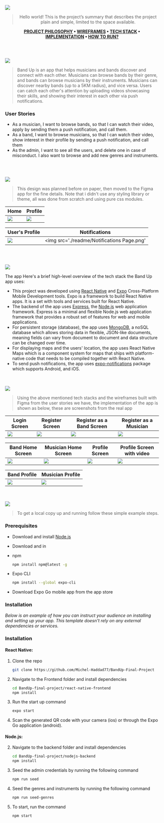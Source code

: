 <img src="./readme/title1.svg"/>

<div align="center">

> Hello world! This is the project’s summary that describes the project plain and simple, limited to the space available.

**[PROJECT PHILOSOPHY](https://github.com/Michel-Haddad77/BandUp-Final-Project#-project-philosophy) • [WIREFRAMES](https://github.com/Michel-Haddad77/BandUp-Final-Project#-wireframes) • [TECH STACK](https://github.com/Michel-Haddad77/BandUp-Final-Project#-tech-stack) • [IMPLEMENTATION](https://github.com/Michel-Haddad77/BandUp-Final-Project#-implementation) • [HOW TO RUN?](https://github.com/Michel-Haddad77/BandUp-Final-Project#-how-to-run)**

</div>

<br><br>

<img src="./readme/title2.svg"/>

> Band Up is an app that helps musicians and bands discover and connect with each other.
> Musicians can browse bands by their genre, and bands can browse musicians by their instruments.
> Musicians can discover nearby bands (up to a 5KM radius), and vice versa.
> Users can catch each other's attention by uploading videos showcasing their skills, and showing their interest in each other via push notifications.

### User Stories

- As a musician, I want to browse bands, so that I can watch their video, apply by sending them a push notification, and call them.
- As a band, I want to browse musicians, so that I can watch their video, show interest in their profile by sending a push notification, and call them
- As the admin, I want to see all the users, and delete one in case of misconduct. I also want to browse and add new genres and instruments.

<br><br>

<img src="./readme/title3.svg"/>

> This design was planned before on paper, then moved to the Figma app for the fine details.
> Note that i didn't use any styling library or theme, all was done from scratch and using pure css modules.

| Home                                | Profile                                                   |
| ----------------------------------- | --------------------------------------------------------- |
| <img src='./readme/Home Page.png'/> | <img src='./readme/Band Profile Page (as musician).png'/> |

| User's Profile                              | Notifications                              |
| ------------------------------------------- | ------------------------------------------ |
| <img src='./readme/Edit Profile Page.png'/> | <img src='./readme/Notifications Page.png' |

<br><br>

<img src="./readme/title4.svg"/>

The app
Here's a brief high-level overview of the tech stack the Band Up app uses:

- This project was developed using [React Native](https://reactnative.dev/) and [Expo](https://docs.expo.dev/) Cross-Platform Mobile Development tools. Expo is a framework to build React Native apps. It is a set with tools and services built for React Native.
- The backend of the app uses [Express](https://expressjs.com/), the [Node.js](https://nodejs.org/) web application framework. Express is a minimal and flexible Node.js web application framework that provides a robust set of features for web and mobile applications.
- For persistent storage (database), the app uses [MongoDB](https://www.mongodb.com/), a noSQL database which allows storing data in flexible, JSON-like documents, meaning fields can vary from document to document and data structure can be changed over time.
- For displaying maps and the users' location, the app uses React Native Maps which is a component system for maps that ships with platform-native code that needs to be compiled together with React Native.
- To send push notifications, the app uses [expo-notifications](https://docs.expo.dev/push-notifications/overview/) package which supports Android, and iOS.

<br><br>
<img src="./readme/title5.svg"/>

> Using the above mentioned tech stacks and the wireframes built with Figma from the user stories we have, the implementation of the app is shown as below, these are screenshots from the real app

| Login Screen                       | Register Screen                        | Register as a Band Screen                      | Register as a Musician                             |
| ---------------------------------- | -------------------------------------- | ---------------------------------------------- | -------------------------------------------------- |
| <img src='/readme/app/Login.jpg'/> | <img src="./readme/app/Register.jpg"/> | <img src="./readme/app/Register as Band.jpg"/> | <img src="./readme/app/Register as Musician.jpg"/> |

| Band Home Screen                              | Musician Home Screen                               | Profile Screen                             | Profile Screen with video                        |
| --------------------------------------------- | -------------------------------------------------- | ------------------------------------------ | ------------------------------------------------ |
| <img src='/readme/app/Band Home Screen.jpg'/> | <img src="./readme/app/Musician Home Screen.jpg"/> | <img src="./readme/app/Profile Page.jpg"/> | <img src="./readme/app/Profile Page video.jpg"/> |

| Band Profile                              | Musician Profile                               |
| ----------------------------------------- | ---------------------------------------------- |
| <img src='/readme/app/Band Profile.jpg'/> | <img src="./readme/app/Musician Profile.jpg"/> |

<br><br>
<img src="./readme/title6.svg"/>

> To get a local copy up and running follow these simple example steps.

### Prerequisites

- Download and install [Node.js](https://nodejs.org/en/)
- Download and in

- npm
  ```sh
  npm install npm@latest -g
  ```
- Expo CLI
  ```sh
  npm install --global expo-cli
  ```
- Download Expo Go mobile app from the app store

### Installation

_Below is an example of how you can instruct your audience on installing and setting up your app. This template doesn't rely on any external dependencies or services._

### Installation

#### React Native:

1. Clone the repo
   ```sh
   git clone https://github.com/Michel-Haddad77/BandUp-Final-Project
   ```
2. Navigate to the Frontend folder and install dependencies
   ```sh
   cd BandUp-final-project/react-native-frontend
   npm install
   ```
3. Run the start up command
   ```sh
   expo start
   ```
4. Scan the generated QR code with your camera (ios) or through the Expo Go application (android).

#### Node.js:

2. Navigate to the backend folder and install dependencies

   ```sh
   cd BandUp-final-project/nodejs-backend
   npm install
   ```

3. Seed the admin credentials by running the following command

   ```sh
   npm run seed
   ```

4. Seed the genres and instruments by running the following command

   ```sh
   npm run seed-genres
   ```

5. To start, run the command
   ```sh
   npm start
   ```
